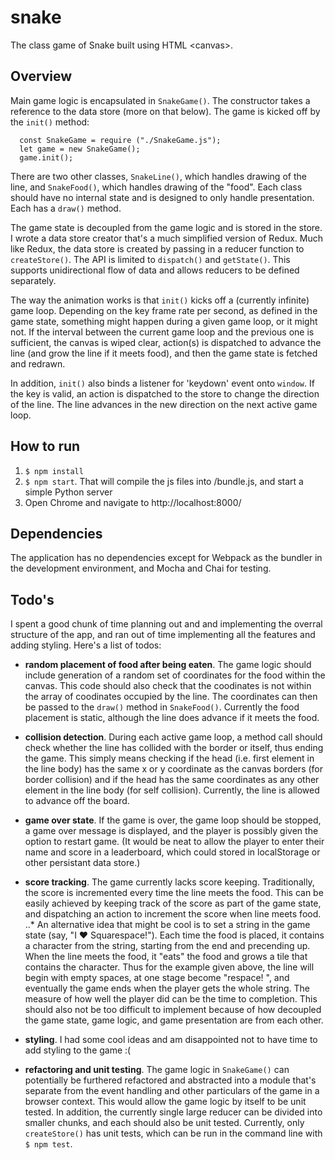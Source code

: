 # snake
The class game of Snake built using HTML &lt;canvas>.

## Overview
Main game logic is encapsulated in `SnakeGame()`. The constructor takes a reference to the data store (more on that below). The game is kicked off by the `init()` method:
~~~~
  const SnakeGame = require ("./SnakeGame.js");
  let game = new SnakeGame();
  game.init();
~~~~

There are two other classes, `SnakeLine()`, which handles drawing of the line, and `SnakeFood()`, which handles drawing of the "food". Each class should have no internal state and is designed to only handle presentation. Each has a `draw()` method.

The game state is decoupled from the game logic and is stored in the store. I wrote a data store creator that's a much simplified version of Redux. Much like Redux, the data store is created by passing in a reducer function to `createStore()`. The API is limited to `dispatch()` and `getState()`. This supports unidirectional flow of data and allows reducers to be defined separately.

The way the animation works is that `init()` kicks off a (currently infinite) game loop. Depending on the key frame rate per second, as defined in the game state, something might happen during a given game loop, or it might not. If the interval between the current game loop and the previous one is sufficient, the canvas is wiped clear, action(s) is dispatched to advance the line (and grow the line if it meets food), and then the game state is fetched and redrawn.

In addition, `init()` also binds a listener for 'keydown' event onto `window`. If the key is valid, an action is dispatched to the store to change the direction of the line. The line advances in the new direction on the next active game loop.

## How to run
1. `$ npm install`
2. `$ npm start`. That will compile the js files into /bundle.js, and start a simple Python server
3. Open Chrome and navigate to http://localhost:8000/

## Dependencies
The application has no dependencies except for Webpack as the bundler in the development environment, and Mocha and Chai for testing.

## Todo's
I spent a good chunk of time planning out and and implementing the overral structure of the app, and ran out of time implementing all the features and adding styling. Here's a list of todos:

* __random placement of food after being eaten__. The game logic should include generation of a random set of coordinates for the food within the canvas. This code should also check that the coodinates is not within the array of coodinates occupied by the line. The coordinates can then be passed to the `draw()` method in `SnakeFood()`. Currently the food placement is static, although the line does advance if it meets the food.

* __collision detection__. During each active game loop, a method call should check whether the line has collided with the border or itself, thus ending the game. This simply means checking if the head (i.e. first element in the line body) has the same x or y coordinate as the canvas borders (for border collision) and if the head has the same coordinates as any other element in the line body (for self collision). Currently, the line is allowed to advance off the board.

* __game over state__. If the game is over, the game loop should be stopped, a game over message is displayed, and the player is possibly given the option to restart game. (It would be neat to allow the player to enter their name and score in a leaderboard, which could stored in localStorage or other persistant data store.)

* __score tracking__. The game currently lacks score keeping. Traditionally, the score is incremented every time the line meets the food. This can be easily achieved by keeping track of the score as part of the game state, and dispatching an action to increment the score when line meets food.
..* An alternative idea that might be cool is to set a string in the game state (say, "I ♥ Squarespace!"). Each time the food is placed, it contains a character from the string, starting from the end and precending up. When the line meets the food, it "eats" the food and grows a tile that contains the character. Thus for the example given above, the line will begin with empty spaces, at one stage become "respace!  ", and eventually the game ends when the player gets the whole string. The measure of how well the player did can be the time to completion. This should also not be too difficult to implement because of how decoupled the game state, game logic, and game presentation are from each other.

* __styling__. I had some cool ideas and am disappointed not to have time to add styling to the game :(

* __refactoring and unit testing__. The game logic in `SnakeGame()` can potentially be furthered refactored and abstracted into a module that's separate from the event handling and other particulars of the game in a browser context. This would allow the game logic by itself to be unit tested. In addition, the currently single large reducer can be divided into smaller chunks, and each should also be unit tested. Currently, only `createStore()` has unit tests, which can be run in the command line with `$ npm test`.
